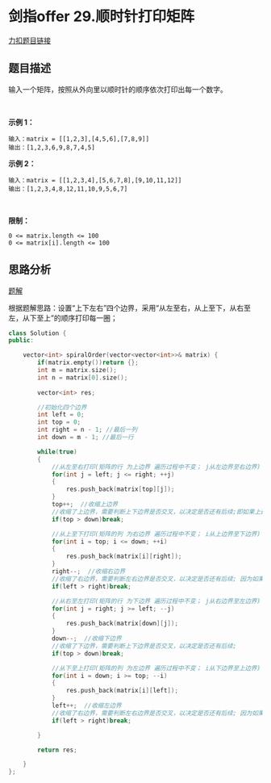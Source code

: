 # 剑指offer 29.顺时针打印矩阵     

[力扣题目链接](https://leetcode-cn.com/problems/shun-shi-zhen-da-yin-ju-zhen-lcof/)     

## 题目描述  

输入一个矩阵，按照从外向里以顺时针的顺序依次打印出每一个数字。  

 

**示例 1：**

    输入：matrix = [[1,2,3],[4,5,6],[7,8,9]]
    输出：[1,2,3,6,9,8,7,4,5]

**示例 2：**

    输入：matrix = [[1,2,3,4],[5,6,7,8],[9,10,11,12]]
    输出：[1,2,3,4,8,12,11,10,9,5,6,7]
 

**限制：**

    0 <= matrix.length <= 100
    0 <= matrix[i].length <= 100


## 思路分析  

[题解](https://leetcode-cn.com/problems/shun-shi-zhen-da-yin-ju-zhen-lcof/solution/mian-shi-ti-29-shun-shi-zhen-da-yin-ju-zhen-she-di/)  

根据题解思路：设置“上下左右”四个边界，采用“从左至右，从上至下，从右至左，从下至上”的顺序打印每一圈；  


```cpp
class Solution {
public:

    vector<int> spiralOrder(vector<vector<int>>& matrix) {
        if(matrix.empty())return {};
        int m = matrix.size();  
        int n = matrix[0].size();        
        
        vector<int> res;

        //初始化四个边界
        int left = 0;
        int top = 0;
        int right = n - 1; //最后一列
        int down = m - 1; //最后一行

        while(true)
        {
            //从左至右打印(矩阵的行 为上边界 遍历过程中不变； j从左边界至右边界)
            for(int j = left; j <= right; ++j)
            {
                res.push_back(matrix[top][j]); 
            }
            top++;  //收缩上边界
            //收缩了上边界，需要判断上下边界是否交叉，以决定是否还有后续;即如果上边界比下边界大了，说明所有元素都打印完成了
            if(top > down)break;

            //从上至下打印(矩阵的列 为右边界 遍历过程中不变； i从上边界至下边界)
            for(int i = top; i <= down; ++i)
            {
                res.push_back(matrix[i][right]); 
            }
            right--;  //收缩右边界
            //收缩了右边界，需要判断左右边界是否交叉，以决定是否还有后续; 因为如果左边界left大于右边界right了，说明所有元素都打印了  
            if(left > right)break;

            //从右至左打印(矩阵的行 为下边界 遍历过程中不变； j从右边界至左边界)
            for(int j = right; j >= left; --j)
            {
                res.push_back(matrix[down][j]); 
            }
            down--;  //收缩下边界
            //收缩了下边界，需要判断上下边界是否交叉，以决定是否还有后续;
            if(top > down)break;

            //从下至上打印(矩阵的列 为左边界 遍历过程中不变； i从下边界至上边界)
            for(int i = down; i >= top; --i)
            {
                res.push_back(matrix[i][left]); 
            }
            left++;  //收缩左边界
            //收缩了右边界，需要判断左右边界是否交叉，以决定是否还有后续; 因为如果左边界left大于右边界right了，说明所有元素都打印了  
            if(left > right)break;

        }

        return res;

    }
};
```


